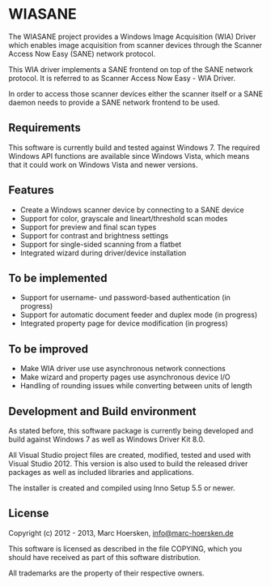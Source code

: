 WIASANE
=======
The WIASANE project provides a Windows Image Acquisition (WIA) Driver
which enables image acquisition from scanner devices through the
Scanner Access Now Easy (SANE) network protocol.

This WIA driver implements a SANE frontend on top of the SANE network
protocol. It is referred to as Scanner Access Now Easy - WIA Driver.

In order to access those scanner devices either the scanner itself or
a SANE daemon needs to provide a SANE network frontend to be used.

Requirements
------------
This software is currently build and tested against Windows 7.
The required Windows API functions are available since Windows Vista,
which means that it could work on Windows Vista and newer versions.

Features
--------
- Create a Windows scanner device by connecting to a SANE device
- Support for color, grayscale and lineart/threshold scan modes
- Support for preview and final scan types
- Support for contrast and brightness settings
- Support for single-sided scanning from a flatbet
- Integrated wizard during driver/device installation

To be implemented
-----------------
- Support for username- und password-based authentication (in progress)
- Support for automatic document feeder and duplex mode (in progress)
- Integrated property page for device modification (in progress)

To be improved
--------------
- Make WIA driver use use asynchronous network connections
- Make wizard and property pages use asynchronous device I/O
- Handling of rounding issues while converting between units of length

Development and Build environment
---------------------------------
As stated before, this software package is currently being developed
and build against Windows 7 as well as Windows Driver Kit 8.0.

All Visual Studio project files are created, modified, tested and used
with Visual Studio 2012. This version is also used to build the
released driver packages as well as included libraries and applications.

The installer is created and compiled using Inno Setup 5.5 or newer.

License
-------
Copyright (c) 2012 - 2013, Marc Hoersken, <info@marc-hoersken.de>

This software is licensed as described in the file COPYING, which
you should have received as part of this software distribution.

All trademarks are the property of their respective owners.
